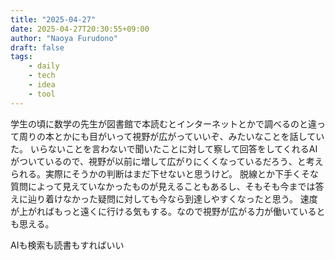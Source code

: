 ```yaml
---
title: "2025-04-27"
date: 2025-04-27T20:30:55+09:00
author: "Naoya Furudono"
draft: false
tags:
    - daily
    - tech
    - idea
    - tool
---
```


学生の頃に数学の先生が図書館で本読むとインターネットとかで調べるのと違って周りの本とかにも目がいって視野が広がっていいぞ、みたいなことを話していた。
いらないことを言わないで聞いたことに対して察して回答をしてくれるAIがついているので、視野が以前に増して広がりにくくなっているだろう、と考えられる。実際にそうかの判断はまだ下せないと思うけど。
脱線とか下手くそな質問によって見えていなかったものが見えることもあるし、そもそも今までは答えに辿り着けなかった疑問に対しても今なら到達しやすくなったと思う。
速度が上がればもっと遠くに行ける気もする。なので視野が広がる力が働いているとも思える。

AIも検索も読書もすればいい
